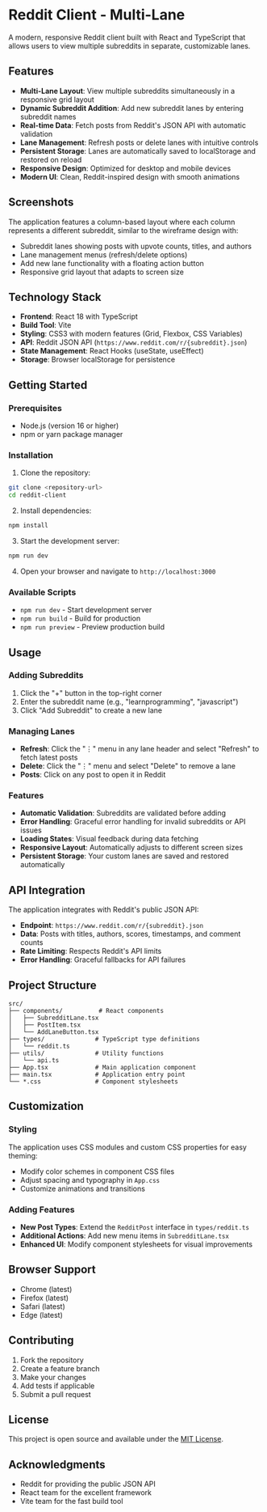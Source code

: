 # Reddit Client - Multi-Lane

A modern, responsive Reddit client built with React and TypeScript that allows users to view multiple subreddits in separate, customizable lanes.

## Features

- **Multi-Lane Layout**: View multiple subreddits simultaneously in a responsive grid layout
- **Dynamic Subreddit Addition**: Add new subreddit lanes by entering subreddit names
- **Real-time Data**: Fetch posts from Reddit's JSON API with automatic validation
- **Lane Management**: Refresh posts or delete lanes with intuitive controls
- **Persistent Storage**: Lanes are automatically saved to localStorage and restored on reload
- **Responsive Design**: Optimized for desktop and mobile devices
- **Modern UI**: Clean, Reddit-inspired design with smooth animations

## Screenshots

The application features a column-based layout where each column represents a different subreddit, similar to the wireframe design with:
- Subreddit lanes showing posts with upvote counts, titles, and authors
- Lane management menus (refresh/delete options)
- Add new lane functionality with a floating action button
- Responsive grid layout that adapts to screen size

## Technology Stack

- **Frontend**: React 18 with TypeScript
- **Build Tool**: Vite
- **Styling**: CSS3 with modern features (Grid, Flexbox, CSS Variables)
- **API**: Reddit JSON API (`https://www.reddit.com/r/{subreddit}.json`)
- **State Management**: React Hooks (useState, useEffect)
- **Storage**: Browser localStorage for persistence

## Getting Started

### Prerequisites

- Node.js (version 16 or higher)
- npm or yarn package manager

### Installation

1. Clone the repository:
```bash
git clone <repository-url>
cd reddit-client
```

2. Install dependencies:
```bash
npm install
```

3. Start the development server:
```bash
npm run dev
```

4. Open your browser and navigate to `http://localhost:3000`

### Available Scripts

- `npm run dev` - Start development server
- `npm run build` - Build for production
- `npm run preview` - Preview production build

## Usage

### Adding Subreddits

1. Click the "+" button in the top-right corner
2. Enter the subreddit name (e.g., "learnprogramming", "javascript")
3. Click "Add Subreddit" to create a new lane

### Managing Lanes

- **Refresh**: Click the "⋮" menu in any lane header and select "Refresh" to fetch latest posts
- **Delete**: Click the "⋮" menu and select "Delete" to remove a lane
- **Posts**: Click on any post to open it in Reddit

### Features

- **Automatic Validation**: Subreddits are validated before adding
- **Error Handling**: Graceful error handling for invalid subreddits or API issues
- **Loading States**: Visual feedback during data fetching
- **Responsive Layout**: Automatically adjusts to different screen sizes
- **Persistent Storage**: Your custom lanes are saved and restored automatically

## API Integration

The application integrates with Reddit's public JSON API:

- **Endpoint**: `https://www.reddit.com/r/{subreddit}.json`
- **Data**: Posts with titles, authors, scores, timestamps, and comment counts
- **Rate Limiting**: Respects Reddit's API limits
- **Error Handling**: Graceful fallbacks for API failures

## Project Structure

```
src/
├── components/          # React components
│   ├── SubredditLane.tsx
│   ├── PostItem.tsx
│   └── AddLaneButton.tsx
├── types/              # TypeScript type definitions
│   └── reddit.ts
├── utils/              # Utility functions
│   └── api.ts
├── App.tsx             # Main application component
├── main.tsx            # Application entry point
└── *.css               # Component stylesheets
```

## Customization

### Styling

The application uses CSS modules and custom CSS properties for easy theming:
- Modify color schemes in component CSS files
- Adjust spacing and typography in `App.css`
- Customize animations and transitions

### Adding Features

- **New Post Types**: Extend the `RedditPost` interface in `types/reddit.ts`
- **Additional Actions**: Add new menu items in `SubredditLane.tsx`
- **Enhanced UI**: Modify component stylesheets for visual improvements

## Browser Support

- Chrome (latest)
- Firefox (latest)
- Safari (latest)
- Edge (latest)

## Contributing

1. Fork the repository
2. Create a feature branch
3. Make your changes
4. Add tests if applicable
5. Submit a pull request

## License

This project is open source and available under the [MIT License](LICENSE).

## Acknowledgments

- Reddit for providing the public JSON API
- React team for the excellent framework
- Vite team for the fast build tool 